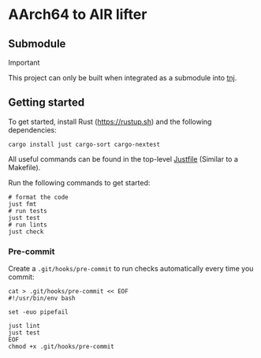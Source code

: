 # AArch64 to AIR lifter

## Submodule

> [!IMPORTANT]
> This project can only be built when integrated as a submodule into [tnj](https://github.com/TUM-DSE/tnj).

## Getting started

To get started, install Rust (https://rustup.sh) and the following dependencies:

```shell
cargo install just cargo-sort cargo-nextest
```

All useful commands can be found in the top-level [Justfile](./Justfile) (Similar to a Makefile).

Run the following commands to get started:

```shell
# format the code
just fmt
# run tests
just test
# run lints
just check
```

### Pre-commit

Create a `.git/hooks/pre-commit` to run checks automatically every time you commit:

```shell
cat > .git/hooks/pre-commit << EOF
#!/usr/bin/env bash

set -euo pipefail

just lint
just test
EOF
chmod +x .git/hooks/pre-commit
```
